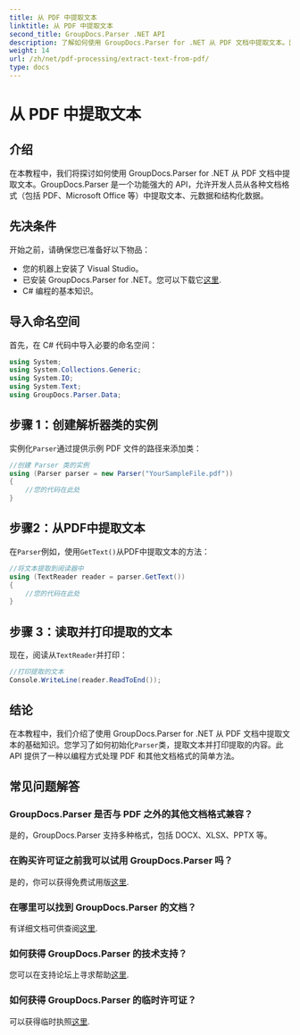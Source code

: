 ```yaml
---
title: 从 PDF 中提取文本
linktitle: 从 PDF 中提取文本
second_title: GroupDocs.Parser .NET API
description: 了解如何使用 GroupDocs.Parser for .NET 从 PDF 文档中提取文本。面向开发人员的分步教程。
weight: 14
url: /zh/net/pdf-processing/extract-text-from-pdf/
type: docs
---
```

# 从 PDF 中提取文本

## 介绍
在本教程中，我们将探讨如何使用 GroupDocs.Parser for .NET 从 PDF 文档中提取文本。GroupDocs.Parser 是一个功能强大的 API，允许开发人员从各种文档格式（包括 PDF、Microsoft Office 等）中提取文本、元数据和结构化数据。
## 先决条件
开始之前，请确保您已准备好以下物品：
- 您的机器上安装了 Visual Studio。
- 已安装 GroupDocs.Parser for .NET。您可以下载它[这里](https://releases.groupdocs.com/parser/net/).
- C# 编程的基本知识。

## 导入命名空间
首先，在 C# 代码中导入必要的命名空间：
```csharp
using System;
using System.Collections.Generic;
using System.IO;
using System.Text;
using GroupDocs.Parser.Data;
```
## 步骤 1：创建解析器类的实例
实例化`Parser`通过提供示例 PDF 文件的路径来添加类：
```csharp
//创建 Parser 类的实例
using (Parser parser = new Parser("YourSampleFile.pdf"))
{
    //您的代码在此处
}
```
## 步骤2：从PDF中提取文本
在`Parser`例如，使用`GetText()`从PDF中提取文本的方法：
```csharp
//将文本提取到阅读器中
using (TextReader reader = parser.GetText())
{
    //您的代码在此处
}
```
## 步骤 3：读取并打印提取的文本
现在，阅读从`TextReader`并打印：
```csharp
//打印提取的文本
Console.WriteLine(reader.ReadToEnd());
```

## 结论
在本教程中，我们介绍了使用 GroupDocs.Parser for .NET 从 PDF 文档中提取文本的基础知识。您学习了如何初始化`Parser`类，提取文本并打印提取的内容。此 API 提供了一种以编程方式处理 PDF 和其他文档格式的简单方法。

## 常见问题解答
### GroupDocs.Parser 是否与 PDF 之外的其他文档格式兼容？
是的，GroupDocs.Parser 支持多种格式，包括 DOCX、XLSX、PPTX 等。
### 在购买许可证之前我可以试用 GroupDocs.Parser 吗？
是的，你可以获得免费试用版[这里](https://releases.groupdocs.com/).
### 在哪里可以找到 GroupDocs.Parser 的文档？
有详细文档可供查阅[这里](https://tutorials.groupdocs.com/parser/net/).
### 如何获得 GroupDocs.Parser 的技术支持？
您可以在支持论坛上寻求帮助[这里](https://forum.groupdocs.com/c/parser/17).
### 如何获得 GroupDocs.Parser 的临时许可证？
可以获得临时执照[这里](https://purchase.groupdocs.com/temporary-license/).